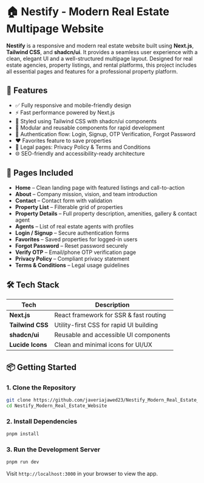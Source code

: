 # 🏠 Nestify - Modern Real Estate Multipage Website

**Nestify** is a responsive and modern real estate website built using **Next.js**, **Tailwind CSS**, and **shadcn/ui**. It provides a seamless user experience with a clean, elegant UI and a well-structured multipage layout. Designed for real estate agencies, property listings, and rental platforms, this project includes all essential pages and features for a professional property platform.

## 🌟 Features

- ✅ Fully responsive and mobile-friendly design
- ⚡ Fast performance powered by Next.js
- 🎨 Styled using Tailwind CSS with shadcn/ui components
- 🧩 Modular and reusable components for rapid development
- 🔐 Authentication flow: Login, Signup, OTP Verification, Forgot Password
- ❤️ Favorites feature to save properties
- 📄 Legal pages: Privacy Policy & Terms and Conditions
- 🌐 SEO-friendly and accessibility-ready architecture

## 📑 Pages Included

- **Home** – Clean landing page with featured listings and call-to-action
- **About** – Company mission, vision, and team introduction
- **Contact** – Contact form with validation
- **Property List** – Filterable grid of properties
- **Property Details** – Full property description, amenities, gallery & contact agent
- **Agents** – List of real estate agents with profiles
- **Login / Signup** – Secure authentication forms
- **Favorites** – Saved properties for logged-in users
- **Forgot Password** – Reset password securely
- **Verify OTP** – Email/phone OTP verification page
- **Privacy Policy** – Compliant privacy statement
- **Terms & Conditions** – Legal usage guidelines

## 🛠️ Tech Stack

| Tech             | Description                             |
| ---------------- | --------------------------------------- |
| **Next.js**      | React framework for SSR & fast routing  |
| **Tailwind CSS** | Utility-first CSS for rapid UI building |
| **shadcn/ui**    | Reusable and accessible UI components   |
| **Lucide Icons** | Clean and minimal icons for UI/UX       |

## 📦 Getting Started

### 1. Clone the Repository

```bash
git clone https://github.com/javeriajawed23/Nestify_Modern_Real_Estate_Website.git
cd Nestify_Modern_Real_Estate_Website
```

### 2. Install Dependencies

```bash
pnpm install

```

### 3. Run the Development Server

```bash
pnpm run dev

```

Visit `http://localhost:3000` in your browser to view the app.
